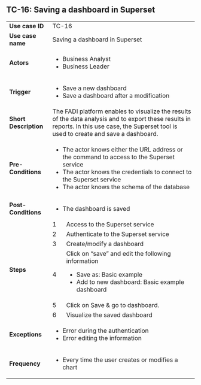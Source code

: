 ## TC-16: Saving a dashboard in Superset 


<table>
  <tr>
   <td><strong>Use case ID</strong>
   </td>
   <td colspan="2" >TC-16
   </td>
  </tr>
  <tr>
   <td><strong>Use case name</strong>
   </td>
   <td colspan="2" >Saving a dashboard in Superset
   </td>
  </tr>
  <tr>
   <td><strong>Actors</strong>
   </td>
   <td colspan="2" >
<ul>

<li>Business Analyst 

<li>Business Leader
</li>
</ul>
   </td>
  </tr>
  <tr>
   <td><strong>Trigger</strong>
   </td>
   <td colspan="2" >
<ul>

<li>Save a new dashboard

<li>Save a dashboard after a modification 
</li>
</ul>
   </td>
  </tr>
  <tr>
   <td><strong>Short Description</strong>
   </td>
   <td colspan="2" >The FADI platform enables to visualize the results of the data analysis and to export these results in reports. In this use case, the Superset tool is used to create and save a dashboard.
   </td>
  </tr>
  <tr>
   <td><strong>Pre-Conditions</strong>
   </td>
   <td colspan="2" >
<ul>

<li>The actor knows either the URL address or the command to access to the Superset service

<li>The actor knows the credentials to connect to the Superset service

<li>The actor knows the schema of the database
</li>
</ul>
   </td>
  </tr>
  <tr>
   <td><strong>Post-Conditions</strong>
   </td>
   <td colspan="2" >
<ul>

<li>The dashboard is saved
</li>
</ul>
   </td>
  </tr>
  <tr>
   <td rowspan="6" ><strong>Steps</strong>
   </td>
   <td>1
   </td>
   <td>Access to the Superset service
   </td>
  </tr>
  <tr>
   <td>2
   </td>
   <td>Authenticate to the Superset service
   </td>
  </tr>
  <tr>
   <td>3
   </td>
   <td>Create/modify a dashboard
   </td>
  </tr>
  <tr>
   <td>4
   </td>
   <td>Click on “save” and edit the following information
<ul>

<li>Save as: Basic example 

<li>Add to new dashboard: Basic example dashboard 
</li>
</ul>
   </td>
  </tr>
  <tr>
   <td>5
   </td>
   <td>Click on Save & go to dashboard.
   </td>
  </tr>
  <tr>
   <td>6
   </td>
   <td>Visualize the saved dashboard
   </td>
  </tr>
  <tr>
   <td><strong>Exceptions</strong>
   </td>
   <td colspan="2" >
<ul>

<li>Error during the authentication

<li>Error editing the information
</li>
</ul>
   </td>
  </tr>
  <tr>
   <td><strong>Frequency</strong>
   </td>
   <td colspan="2" >
<ul>

<li>Every time the user creates or modifies a chart
</li>
</ul>
   </td>
  </tr>
</table>